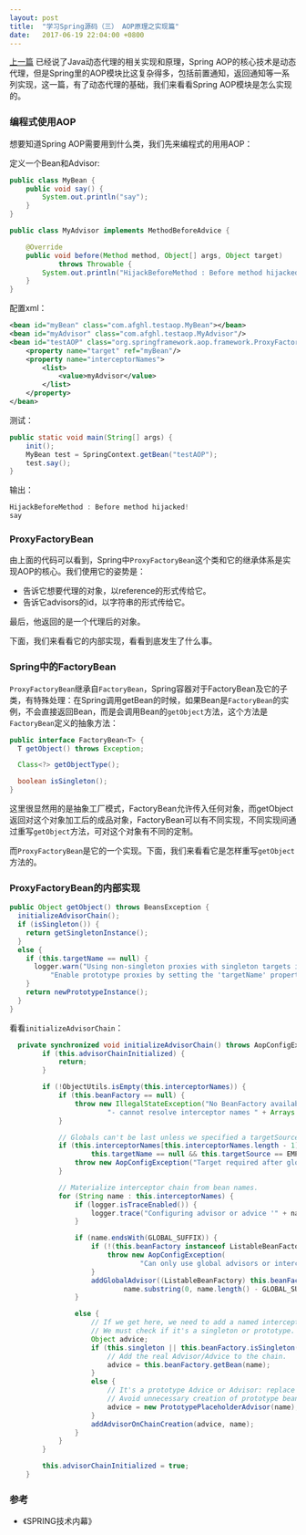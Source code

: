 ```yaml
---
layout: post
title:  "学习Spring源码（三） AOP原理之实现篇"
date:   2017-06-19 22:04:00 +0800
---
```


[上一篇](/2017/06/15/java-spring-02-aop.html) 已经说了Java动态代理的相关实现和原理，Spring AOP的核心技术是动态代理，但是Spring里的AOP模块比这复杂得多，包括前置通知，返回通知等一系列实现，这一篇，有了动态代理的基础，我们来看看Spring AOP模块是怎么实现的。

### 编程式使用AOP

想要知道Spring AOP需要用到什么类，我们先来编程式的用用AOP：

定义一个Bean和Advisor:

~~~ java
public class MyBean {
    public void say() {
        System.out.println("say");
    }
}

public class MyAdvisor implements MethodBeforeAdvice {

    @Override
    public void before(Method method, Object[] args, Object target)
            throws Throwable {
        System.out.println("HijackBeforeMethod : Before method hijacked!");
    }
}
~~~

配置xml：

~~~ xml
<bean id="myBean" class="com.afghl.testaop.MyBean"></bean>
<bean id="myAdvisor" class="com.afghl.testaop.MyAdvisor"/>
<bean id="testAOP" class="org.springframework.aop.framework.ProxyFactoryBean">
    <property name="target" ref="myBean"/>
    <property name="interceptorNames">
        <list>
            <value>myAdvisor</value>
        </list>
    </property>
</bean>
~~~

测试：

~~~ java
public static void main(String[] args) {
    init();
    MyBean test = SpringContext.getBean("testAOP");
    test.say();
}
~~~

输出：

~~~ java
HijackBeforeMethod : Before method hijacked!
say
~~~

### ProxyFactoryBean

由上面的代码可以看到，Spring中`ProxyFactoryBean`这个类和它的继承体系是实现AOP的核心。我们使用它的姿势是：

- 告诉它想要代理的对象，以reference的形式传给它。
- 告诉它advisors的id，以字符串的形式传给它。

最后，他返回的是一个代理后的对象。

下面，我们来看看它的内部实现，看看到底发生了什么事。

### Spring中的FactoryBean

`ProxyFactoryBean`继承自`FactoryBean`，Spring容器对于FactoryBean及它的子类，有特殊处理：在Spring调用getBean的时候，如果Bean是`FactoryBean`的实例，不会直接返回Bean，而是会调用Bean的`getObject`方法，这个方法是`FactoryBean`定义的抽象方法：

~~~ java
public interface FactoryBean<T> {
  T getObject() throws Exception;

  Class<?> getObjectType();

  boolean isSingleton();
}
~~~

这里很显然用的是抽象工厂模式，FactoryBean允许传入任何对象，而getObject返回对这个对象加工后的成品对象，FactoryBean可以有不同实现，不同实现间通过重写`getObject`方法，可对这个对象有不同的定制。

而`ProxyFactoryBean`是它的一个实现。下面，我们来看看它是怎样重写`getObject`方法的。

### ProxyFactoryBean的内部实现

~~~ java
public Object getObject() throws BeansException {
  initializeAdvisorChain();
  if (isSingleton()) {
    return getSingletonInstance();
  }
  else {
    if (this.targetName == null) {
      logger.warn("Using non-singleton proxies with singleton targets is often undesirable. " +
          "Enable prototype proxies by setting the 'targetName' property.");
    }
    return newPrototypeInstance();
  }
}
~~~

看看`initializeAdvisorChain`：

~~~ java
  private synchronized void initializeAdvisorChain() throws AopConfigException, BeansException {
		if (this.advisorChainInitialized) {
			return;
		}

		if (!ObjectUtils.isEmpty(this.interceptorNames)) {
			if (this.beanFactory == null) {
				throw new IllegalStateException("No BeanFactory available anymore (probably due to serialization) " +
						"- cannot resolve interceptor names " + Arrays.asList(this.interceptorNames));
			}

			// Globals can't be last unless we specified a targetSource using the property...
			if (this.interceptorNames[this.interceptorNames.length - 1].endsWith(GLOBAL_SUFFIX) &&
					this.targetName == null && this.targetSource == EMPTY_TARGET_SOURCE) {
				throw new AopConfigException("Target required after globals");
			}

			// Materialize interceptor chain from bean names.
			for (String name : this.interceptorNames) {
				if (logger.isTraceEnabled()) {
					logger.trace("Configuring advisor or advice '" + name + "'");
				}

				if (name.endsWith(GLOBAL_SUFFIX)) {
					if (!(this.beanFactory instanceof ListableBeanFactory)) {
						throw new AopConfigException(
								"Can only use global advisors or interceptors with a ListableBeanFactory");
					}
					addGlobalAdvisor((ListableBeanFactory) this.beanFactory,
							name.substring(0, name.length() - GLOBAL_SUFFIX.length()));
				}

				else {
					// If we get here, we need to add a named interceptor.
					// We must check if it's a singleton or prototype.
					Object advice;
					if (this.singleton || this.beanFactory.isSingleton(name)) {
						// Add the real Advisor/Advice to the chain.
						advice = this.beanFactory.getBean(name);
					}
					else {
						// It's a prototype Advice or Advisor: replace with a prototype.
						// Avoid unnecessary creation of prototype bean just for advisor chain initialization.
						advice = new PrototypePlaceholderAdvisor(name);
					}
					addAdvisorOnChainCreation(advice, name);
				}
			}
		}

		this.advisorChainInitialized = true;
	}
~~~

### 参考

- 《SPRING技术内幕》
